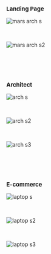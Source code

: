 <h2 style="font-size: 15px;">Landing Page</h2>

![mars arch s](https://github.com/user-attachments/assets/27888c17-b389-4cc4-9010-2c03069a792c)

<br>

![mars arch s2](https://github.com/user-attachments/assets/8e601dd9-bf1a-49ca-8fc5-7e748f425d74)

<br><br><br>

<h2 style="font-size: 15px;">Architect</h2>

![arch s](https://github.com/user-attachments/assets/c0f09498-601b-4b78-b8d2-0b6c0692d280)

<br>

![arch s2](https://github.com/user-attachments/assets/27ade1fc-3df7-4ed6-affd-42b26d9ae54d)

<br>

![arch s3](https://github.com/user-attachments/assets/c3707134-107e-41d7-a17f-06cf2a003a18)

<br><br><br>

<h2 style="font-size: 15px;">E-commerce</h2> 

![laptop s](https://github.com/user-attachments/assets/1c1d3aa6-51ca-49b6-b3d0-76818bbb50f0)

<br>

![laptop s2](https://github.com/user-attachments/assets/01b4290a-a251-4961-a4c8-cf999f628c8f)

<br>

![laptop s3](https://github.com/user-attachments/assets/3f50226a-8990-4ba2-b2b4-f816f41fc823)